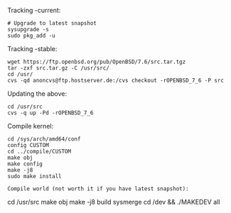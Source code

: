 
Tracking -current:

```
# Upgrade to latest snapshot
sysupgrade -s
sudo pkg_add -u
```

Tracking -stable:

```
wget https://ftp.openbsd.org/pub/OpenBSD/7.6/src.tar.tgz
tar -zxf src.tar.gz -C /usr/src/
cd /usr/
cvs -qd anoncvs@ftp.hostserver.de:/cvs checkout -rOPENBSD_7_6 -P src
```

Updating the above:

```
cd /usr/src
cvs -q up -Pd -rOPENBSD_7_6
```

Compile kernel:

```
cd /sys/arch/amd64/conf
config CUSTOM
cd ../compile/CUSTOM
make obj
make config
make -j8
sudo make install

Compile world (not worth it if you have latest snapshot):

```
cd /usr/src
make obj
make -j8 build
sysmerge
cd /dev && ./MAKEDEV all
```
